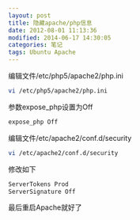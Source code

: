 ```yaml
---
layout: post
title: 隐藏apache/php信息
date: 2012-08-01 11:13:36
modified: 2014-06-17 14:30:05
categories: 笔记
tags: Ubuntu Apache
---
```


编辑文件/etc/php5/apache2/php.ini

```sh
vi /etc/php5/apache2/php.ini
```

参数expose_php设置为Off

```sh
expose_php Off
```

编辑文件/etc/apache2/conf.d/security

```sh
vi /etc/apache2/conf.d/security
```

修改如下

```sh
ServerTokens Prod
ServerSignature Off
```

最后重启Apache就好了